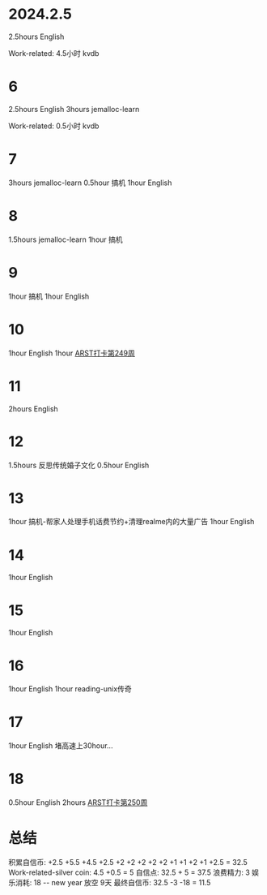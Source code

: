 # 2024.2.5
2.5hours English

Work-related:
4.5小时 kvdb

# 6
2.5hours English
3hours jemalloc-learn

Work-related:
0.5小时 kvdb

# 7
3hours jemalloc-learn
0.5hour 搞机
1hour English

# 8
1.5hours jemalloc-learn
1hour 搞机

# 9
1hour 搞机
1hour English

# 10
1hour English
1hour [ARST打卡第249周](https://www.wolfdan.cn/arst%E6%89%93%E5%8D%A1%E7%AC%AC249%E5%91%A8/)

# 11
2hours English

# 12
1.5hours 反思传统婚子文化
0.5hour English

# 13
1hour 搞机-帮家人处理手机话费节约+清理realme内的大量广告
1hour English

# 14
1hour English

# 15
1hour English

# 16
1hour English
1hour reading-unix传奇

# 17
1hour English
堵高速上30hour...

# 18
0.5hour English
2hours [ARST打卡第250周](https://www.wolfdan.cn/arst%E6%89%93%E5%8D%A1%E7%AC%AC250%E5%91%A8/)

# 总结
积累自信币: +2.5 +5.5 +4.5 +2.5 +2 +2 +2 +2 +2 +1 +1 +2 +1 +2.5 = 32.5
Work-related-silver coin: 4.5 +0.5 = 5
自信点: 32.5 + 5 = 37.5
浪费精力: 3
娱乐消耗: 18 -- new year 放空 9天
最终自信币: 32.5 -3 -18 = 11.5

